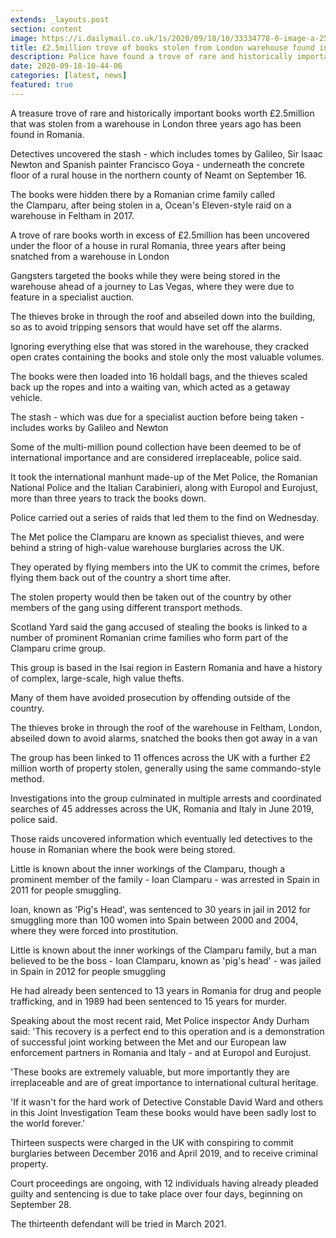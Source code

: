 ```yaml
---
extends: _layouts.post
section: content
image: https://i.dailymail.co.uk/1s/2020/09/18/10/33334778-0-image-a-25_1600421747023.jpg 
title: £2.5million trove of books stolen from London warehouse found in Romania 
description: Police have found a trove of rare and historically important books - including tomes by Galileo and Newton - under the floor of a house in rural Romania, three years after they were stolen from London. 
date: 2020-09-18-10-44-06 
categories: [latest, news] 
featured: true 
--- 
```

A treasure trove of rare and historically important books worth £2.5million that was stolen from a warehouse in London three years ago has been found in Romania.

Detectives uncovered the stash - which includes tomes by Galileo, Sir Isaac Newton and Spanish painter Francisco Goya - underneath the concrete floor of a rural house in the northern county of Neamt on September 16.

The books were hidden there by a Romanian crime family called the Clamparu, after being stolen in a, Ocean's Eleven-style raid on a warehouse in Feltham in 2017.

A trove of rare books worth in excess of £2.5million has been uncovered under the floor of a house in rural Romania, three years after being snatched from a warehouse in London

Gangsters targeted the books while they were being stored in the warehouse ahead of a journey to Las Vegas, where they were due to feature in a specialist auction.

The thieves broke in through the roof and abseiled down into the building, so as to avoid tripping sensors that would have set off the alarms.

Ignoring everything else that was stored in the warehouse, they cracked open crates containing the books and stole only the most valuable volumes.

The books were then loaded into 16 holdall bags, and the thieves scaled back up the ropes and into a waiting van, which acted as a getaway vehicle.  

The stash - which was due for a specialist auction before being taken - includes works by Galileo and Newton

Some of the multi-million pound collection have been deemed to be of international importance and are considered irreplaceable, police said. 

It took the international manhunt made-up of the Met Police, the Romanian National Police and the Italian Carabinieri, along with Europol and Eurojust, more than three years to track the books down.

Police carried out a series of raids that led them to the find on Wednesday.

The Met police the Clamparu are known as specialist thieves, and were behind a string of high-value warehouse burglaries across the UK.

They operated by flying members into the UK to commit the crimes, before flying them back out of the country a short time after.

The stolen property would then be taken out of the country by other members of the gang using different transport methods.

Scotland Yard said the gang accused of stealing the books is linked to a number of prominent Romanian crime families who form part of the Clamparu crime group.

This group is based in the Isai region in Eastern Romania and have a history of complex, large-scale, high value thefts.

Many of them have avoided prosecution by offending outside of the country.

The thieves broke in through the roof of the warehouse in Feltham, London, abseiled down to avoid alarms, snatched the books then got away in a van

The group has been linked to 11 offences across the UK with a further £2 million worth of property stolen, generally using the same commando-style method.

Investigations into the group culminated in multiple arrests and coordinated searches of 45 addresses across the UK, Romania and Italy in June 2019, police said.

Those raids uncovered information which eventually led detectives to the house in Romanian where the book were being stored.

Little is known about the inner workings of the Clamparu, though a prominent member of the family - Ioan Clamparu - was arrested in Spain in 2011 for people smuggling.

Ioan, known as 'Pig's Head', was sentenced to 30 years in jail in 2012 for smuggling more than 100 women into Spain between 2000 and 2004, where they were forced into prostitution.

Little is known about the inner workings of the Clamparu family, but a man believed to be the boss - Ioan Clamparu, known as 'pig's head' - was jailed in Spain in 2012 for people smuggling

He had already been sentenced to 13 years in Romania for drug and people trafficking, and in 1989 had been sentenced to 15 years for murder.

Speaking about the most recent raid, Met Police inspector Andy Durham said: 'This recovery is a perfect end to this operation and is a demonstration of successful joint working between the Met and our European law enforcement partners in Romania and Italy - and at Europol and Eurojust.

'These books are extremely valuable, but more importantly they are irreplaceable and are of great importance to international cultural heritage.

'If it wasn't for the hard work of Detective Constable David Ward and others in this Joint Investigation Team these books would have been sadly lost to the world forever.'

Thirteen suspects were charged in the UK with conspiring to commit burglaries between December 2016 and April 2019, and to receive criminal property.

Court proceedings are ongoing, with 12 individuals having already pleaded guilty and sentencing is due to take place over four days, beginning on September 28.

The thirteenth defendant will be tried in March 2021.

